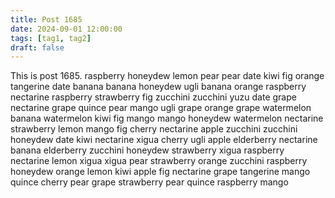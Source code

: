 ```yaml
---
title: Post 1685
date: 2024-09-01 12:00:00
tags: [tag1, tag2]
draft: false
---
```

This is post 1685.
raspberry
honeydew
lemon
pear
pear
date
kiwi
fig
orange
tangerine
date
banana
banana
honeydew
ugli
banana
orange
raspberry
nectarine
raspberry
strawberry
fig
zucchini
zucchini
yuzu
date
grape
nectarine
grape
quince
pear
mango
ugli
grape
orange
grape
watermelon
banana
watermelon
kiwi
fig
mango
mango
honeydew
watermelon
nectarine
strawberry
lemon
mango
fig
cherry
nectarine
apple
zucchini
zucchini
honeydew
date
kiwi
nectarine
xigua
cherry
ugli
apple
elderberry
nectarine
banana
elderberry
zucchini
honeydew
strawberry
xigua
raspberry
nectarine
lemon
xigua
xigua
pear
strawberry
orange
zucchini
raspberry
honeydew
orange
lemon
kiwi
apple
fig
nectarine
grape
tangerine
mango
quince
cherry
pear
grape
strawberry
pear
quince
raspberry
mango
